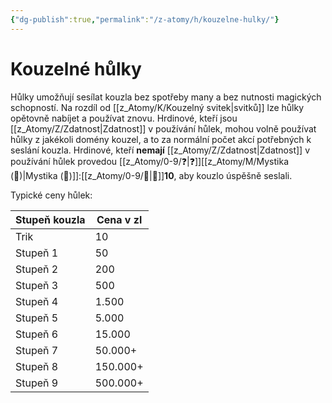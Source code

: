 ```yaml
---
{"dg-publish":true,"permalink":"/z-atomy/h/kouzelne-hulky/"}
---
```


# Kouzelné hůlky  
Hůlky umožňují sesílat kouzla bez spotřeby many a bez nutnosti magických schopností. Na rozdíl od [[z_Atomy/K/Kouzelný svitek\|svitků]] lze hůlky opětovně nabíjet a používat znovu. Hrdinové, kteří jsou [[z_Atomy/Z/Zdatnost\|Zdatnost]] v používání hůlek, mohou volně používat hůlky z jakékoli domény kouzel, a to za normální počet akcí potřebných k seslání kouzla. 
Hrdinové, kteří **nemají** [[z_Atomy/Z/Zdatnost\|Zdatnost]] v používání hůlek provedou [[z_Atomy/0-9/❓\|❓]][[z_Atomy/M/Mystika (📖)\|Mystika (📖)]]:[[z_Atomy/0-9/📶\|📶]]**10**, aby kouzlo úspěšně seslali. 

Typické ceny hůlek:

| Stupeň kouzla | Cena v zl |
| ------------- | --------- |
| Trik          | 10        |
| Stupeň 1      | 50        |
| Stupeň 2      | 200       |
| Stupeň 3      | 500       |
| Stupeň 4      | 1.500     |
| Stupeň 5      | 5.000     |
| Stupeň 6      | 15.000    |
| Stupeň 7      | 50.000+   |
| Stupeň 8      | 150.000+  |
| Stupeň 9      | 500.000+  |
